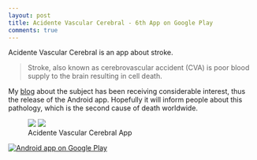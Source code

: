```yaml
---
layout: post
title: Acidente Vascular Cerebral - 6th App on Google Play
comments: true
---
```


Acidente Vascular Cerebral is an app about stroke.

> Stroke, also known as cerebrovascular accident (CVA) is poor blood supply to the brain resulting in cell death.

My [blog](http://acidentevascularcerebral.com/) about the subject has been receiving considerable interest, thus the release of the Android app. Hopefully it will inform people about this pathology, which is the second cause of death worldwide.

<figure class="half">
	<img src="{{ site.url }}/assets/apps/acidentevascularcerebral/device-2015-02-26-151215.png">
	<img src="{{ site.url }}/assets/apps/acidentevascularcerebral/device-2015-02-26-151136.png">
	<figcaption>Acidente Vascular Cerebral App</figcaption>
</figure>

<a href="https://play.google.com/store/apps/details?id=com.luisramalho.acidentevascularcerebral">
  <img alt="Android app on Google Play"
       src="https://developer.android.com/images/brand/en_app_rgb_wo_45.png" />
</a>